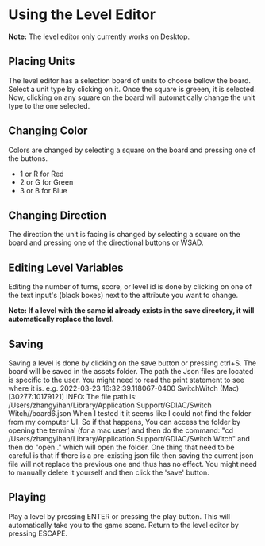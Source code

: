 # Using the Level Editor

**Note:** The level editor only currently works on Desktop. 

## Placing Units
The level editor has a selection board of units to choose bellow the board.
Select a unit type by clicking on it. Once the square is greeen, it is selected.
Now, clicking on any square on the board will automatically change the unit type to the one selected.

## Changing Color
Colors are changed by selecting a square on the board and pressing one of the buttons.
- 1 or R for Red
- 2 or G for Green
- 3 or B for Blue

## Changing Direction
The direction the unit is facing is changed by selecting a square on the board and pressing one of the directional buttons or WSAD.

## Editing Level Variables
Editing the number of turns, score, or level id is done by clicking on one of the text input's (black boxes) next to the attribute you want to change.

**Note: If a level with the same id already exists in the save directory, it will automatically replace the level.** 

## Saving
Saving a level is done by clicking on the save button or pressing ctrl+S. The board will be saved in the assets folder.
The path the Json files are located is specific to the user. You might need to read the print statement to see where it is.
e.g. 2022-03-23 16:32:39.118067-0400 SwitchWitch (Mac)[30277:10179121] INFO: The file path is: /Users/zhangyihan/Library/Application Support/GDIAC/Switch Witch//board6.json
When I tested it it seems like I could not find the folder from my computer UI. So if that happens, You can access the folder by opening the terminal (for a mac user) and then do the command: "cd /Users/zhangyihan/Library/Application Support/GDIAC/Switch Witch" and then do "open ." which will open the folder. 
One thing that need to be careful is that if there is a pre-existing json file then saving the current json file will not replace the previous one and thus has no effect. You might need to manually delete it yourself and then click the 'save' button.

## Playing
Play a level by pressing ENTER or pressing the play button. This will automatically take you to the game scene. Return to the level editor by pressing ESCAPE.
